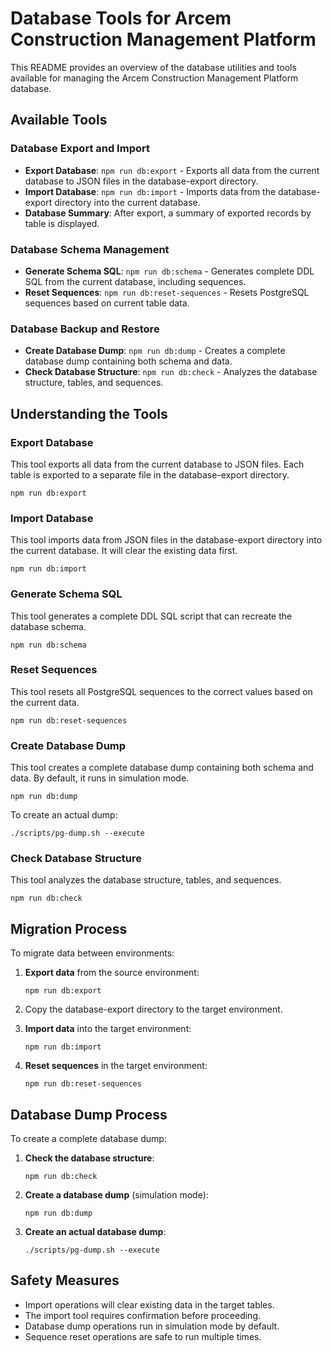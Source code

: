 # Database Tools for Arcem Construction Management Platform

This README provides an overview of the database utilities and tools available for managing the Arcem Construction Management Platform database.

## Available Tools

### Database Export and Import

- **Export Database**: `npm run db:export` - Exports all data from the current database to JSON files in the database-export directory.
- **Import Database**: `npm run db:import` - Imports data from the database-export directory into the current database.
- **Database Summary**: After export, a summary of exported records by table is displayed.

### Database Schema Management

- **Generate Schema SQL**: `npm run db:schema` - Generates complete DDL SQL from the current database, including sequences.
- **Reset Sequences**: `npm run db:reset-sequences` - Resets PostgreSQL sequences based on current table data.

### Database Backup and Restore

- **Create Database Dump**: `npm run db:dump` - Creates a complete database dump containing both schema and data.
- **Check Database Structure**: `npm run db:check` - Analyzes the database structure, tables, and sequences.

## Understanding the Tools

### Export Database

This tool exports all data from the current database to JSON files. Each table is exported to a separate file in the database-export directory.

```
npm run db:export
```

### Import Database

This tool imports data from JSON files in the database-export directory into the current database. It will clear the existing data first.

```
npm run db:import
```

### Generate Schema SQL

This tool generates a complete DDL SQL script that can recreate the database schema.

```
npm run db:schema
```

### Reset Sequences

This tool resets all PostgreSQL sequences to the correct values based on the current data.

```
npm run db:reset-sequences
```

### Create Database Dump

This tool creates a complete database dump containing both schema and data. By default, it runs in simulation mode.

```
npm run db:dump
```

To create an actual dump:

```
./scripts/pg-dump.sh --execute
```

### Check Database Structure

This tool analyzes the database structure, tables, and sequences.

```
npm run db:check
```

## Migration Process

To migrate data between environments:

1. **Export data** from the source environment:
   ```
   npm run db:export
   ```

2. Copy the database-export directory to the target environment.

3. **Import data** into the target environment:
   ```
   npm run db:import
   ```

4. **Reset sequences** in the target environment:
   ```
   npm run db:reset-sequences
   ```

## Database Dump Process

To create a complete database dump:

1. **Check the database structure**:
   ```
   npm run db:check
   ```

2. **Create a database dump** (simulation mode):
   ```
   npm run db:dump
   ```

3. **Create an actual database dump**:
   ```
   ./scripts/pg-dump.sh --execute
   ```

## Safety Measures

- Import operations will clear existing data in the target tables.
- The import tool requires confirmation before proceeding.
- Database dump operations run in simulation mode by default.
- Sequence reset operations are safe to run multiple times.